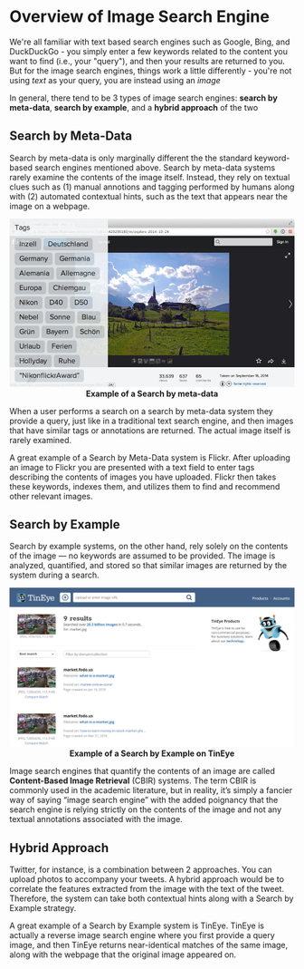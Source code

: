 # Overview of Image Search Engine

We're all familiar with text based search engines such as Google, Bing, and DuckDuckGo - you simply enter a few keywords related to the content you want to find (i.e., your "query"), and then your results are returned to you. But for the image search engines, things work a little differently - you're not using _text_ as your query, you are instead using an _image_

In general, there tend to be 3 types of image search engines: **search by meta-data**, **search by example**, and a **hybrid approach** of the two

## Search by Meta-Data
Search by meta-data is only marginally different the the standard keyword-based search engines mentioned above. Search by meta-data systems rarely examine the contents of the image itself. Instead, they rely on textual clues such as (1) manual annotions and tagging performed by humans along with (2) automated contextual hints, such as the text that appears near the image on a webpage.

<p align="center">
    <img src="https://github.com/khanhducle/khanhducle.github.io/blob/master/images/cbir_flickr_example.jpg" alt>
    <b>Example of a Search by meta-data</b>
</p>

When a user performs a search on a search by meta-data system they provide a query, just like in a traditional text search engine, and then images that have similar tags or annotations are returned. The actual image itself is rarely examined.

A great example of a Search by Meta-Data system is Flickr. After uploading an image to Flickr you are presented with a text field to enter tags describing the contents of images you have uploaded. Flickr then takes these keywords, indexes them, and utilizes them to find and recommend other relevant images.

## Search by Example
Search by example systems, on the other hand, rely solely on the contents of the image — no keywords are assumed to be provided. The image is analyzed, quantified, and stored so that similar images are returned by the system during a search.

<p align="center">
    <img src="https://github.com/khanhducle/khanhducle.github.io/blob/master/images/tineye_market.PNG" alt>
    <b>Example of a Search by Example on TinEye</b>
</p>

Image search engines that quantify the contents of an image are called **Content-Based Image Retrieval** (CBIR) systems. The term CBIR is commonly used in the academic literature, but in reality, it’s simply a fancier way of saying “image search engine” with the added poignancy that the search engine is relying strictly on the contents of the image and not any textual annotations associated with the image.

## Hybrid Approach

Twitter, for instance, is a combination between 2 approaches. You can upload photos to accompany your tweets. A hybrid approach would be to correlate the features extracted from the image with the text of the tweet. Therefore, the system can take both contextual hints along with a Search by Example strategy.



A great example of a Search by Example system is TinEye. TinEye is actually a reverse image search engine where you first provide a query image, and then TinEye returns near-identical matches of the same image, along with the webpage that the original image appeared on.

